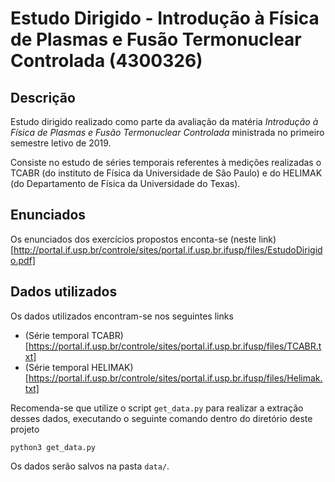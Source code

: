 # Estudo Dirigido - Introdução à Física de Plasmas e Fusão Termonuclear Controlada (4300326)

## Descrição

Estudo dirigido realizado como parte da avaliação da matéria _Introdução à Física de Plasmas e Fusão Termonuclear Controlada_ ministrada no primeiro semestre letivo de 2019. 

Consiste no estudo de séries temporais referentes à medições realizadas o TCABR (do instituto de Física da Universidade de São Paulo) e do HELIMAK (do Departamento de Física da Universidade do Texas).

## Enunciados

Os enunciados dos exercícios propostos enconta-se (neste link)[http://portal.if.usp.br/controle/sites/portal.if.usp.br.ifusp/files/EstudoDirigido.pdf]

## Dados utilizados

Os dados utilizados encontram-se nos seguintes links

- (Série temporal TCABR)[https://portal.if.usp.br/controle/sites/portal.if.usp.br.ifusp/files/TCABR.txt]
- (Série temporal HELIMAK)[https://portal.if.usp.br/controle/sites/portal.if.usp.br.ifusp/files/Helimak.txt]

Recomenda-se que utilize o script `get_data.py` para realizar a extração desses dados, executando o seguinte comando dentro do diretório deste projeto

`python3 get_data.py`

Os dados serão salvos na pasta `data/`.

##